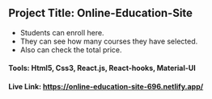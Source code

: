 ## Project Title: Online-Education-Site
* Students can enroll here.
* They can see how many courses they have selected.
* Also can check the total price.

#### Tools:  Html5, Css3, React.js, React-hooks, Material-UI
#### Live Link: https://online-education-site-696.netlify.app/
